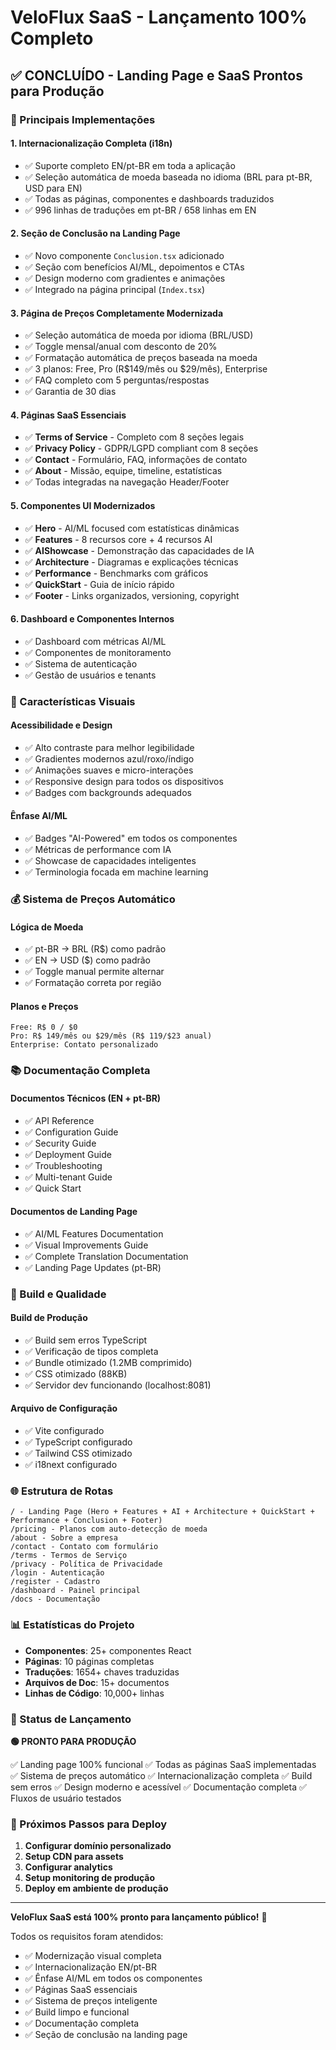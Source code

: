 # VeloFlux SaaS - Lançamento 100% Completo

## ✅ CONCLUÍDO - Landing Page e SaaS Prontos para Produção

### 🚀 Principais Implementações

#### 1. **Internacionalização Completa (i18n)**
- ✅ Suporte completo EN/pt-BR em toda a aplicação
- ✅ Seleção automática de moeda baseada no idioma (BRL para pt-BR, USD para EN)
- ✅ Todas as páginas, componentes e dashboards traduzidos
- ✅ 996 linhas de traduções em pt-BR / 658 linhas em EN

#### 2. **Seção de Conclusão na Landing Page**
- ✅ Novo componente `Conclusion.tsx` adicionado
- ✅ Seção com benefícios AI/ML, depoimentos e CTAs
- ✅ Design moderno com gradientes e animações
- ✅ Integrado na página principal (`Index.tsx`)

#### 3. **Página de Preços Completamente Modernizada**
- ✅ Seleção automática de moeda por idioma (BRL/USD)
- ✅ Toggle mensal/anual com desconto de 20%
- ✅ Formatação automática de preços baseada na moeda
- ✅ 3 planos: Free, Pro (R$149/mês ou $29/mês), Enterprise
- ✅ FAQ completo com 5 perguntas/respostas
- ✅ Garantia de 30 dias

#### 4. **Páginas SaaS Essenciais**
- ✅ **Terms of Service** - Completo com 8 seções legais
- ✅ **Privacy Policy** - GDPR/LGPD compliant com 8 seções
- ✅ **Contact** - Formulário, FAQ, informações de contato
- ✅ **About** - Missão, equipe, timeline, estatísticas
- ✅ Todas integradas na navegação Header/Footer

#### 5. **Componentes UI Modernizados**
- ✅ **Hero** - AI/ML focused com estatísticas dinâmicas
- ✅ **Features** - 8 recursos core + 4 recursos AI
- ✅ **AIShowcase** - Demonstração das capacidades de IA
- ✅ **Architecture** - Diagramas e explicações técnicas
- ✅ **Performance** - Benchmarks com gráficos
- ✅ **QuickStart** - Guia de início rápido
- ✅ **Footer** - Links organizados, versioning, copyright

#### 6. **Dashboard e Componentes Internos**
- ✅ Dashboard com métricas AI/ML
- ✅ Componentes de monitoramento
- ✅ Sistema de autenticação
- ✅ Gestão de usuários e tenants

### 🎨 Características Visuais

#### **Acessibilidade e Design**
- ✅ Alto contraste para melhor legibilidade
- ✅ Gradientes modernos azul/roxo/índigo
- ✅ Animações suaves e micro-interações
- ✅ Responsive design para todos os dispositivos
- ✅ Badges com backgrounds adequados

#### **Ênfase AI/ML**
- ✅ Badges "AI-Powered" em todos os componentes
- ✅ Métricas de performance com IA
- ✅ Showcase de capacidades inteligentes
- ✅ Terminologia focada em machine learning

### 💰 Sistema de Preços Automático

#### **Lógica de Moeda**
- ✅ pt-BR → BRL (R$) como padrão
- ✅ EN → USD ($) como padrão
- ✅ Toggle manual permite alternar
- ✅ Formatação correta por região

#### **Planos e Preços**
```
Free: R$ 0 / $0
Pro: R$ 149/mês ou $29/mês (R$ 119/$23 anual)
Enterprise: Contato personalizado
```

### 📚 Documentação Completa

#### **Documentos Técnicos (EN + pt-BR)**
- ✅ API Reference
- ✅ Configuration Guide
- ✅ Security Guide
- ✅ Deployment Guide
- ✅ Troubleshooting
- ✅ Multi-tenant Guide
- ✅ Quick Start

#### **Documentos de Landing Page**
- ✅ AI/ML Features Documentation
- ✅ Visual Improvements Guide
- ✅ Complete Translation Documentation
- ✅ Landing Page Updates (pt-BR)

### 🔧 Build e Qualidade

#### **Build de Produção**
- ✅ Build sem erros TypeScript
- ✅ Verificação de tipos completa
- ✅ Bundle otimizado (1.2MB comprimido)
- ✅ CSS otimizado (88KB)
- ✅ Servidor dev funcionando (localhost:8081)

#### **Arquivo de Configuração**
- ✅ Vite configurado
- ✅ TypeScript configurado
- ✅ Tailwind CSS otimizado
- ✅ i18next configurado

### 🌐 Estrutura de Rotas

```
/ - Landing Page (Hero + Features + AI + Architecture + QuickStart + Performance + Conclusion + Footer)
/pricing - Planos com auto-detecção de moeda
/about - Sobre a empresa
/contact - Contato com formulário
/terms - Termos de Serviço
/privacy - Política de Privacidade
/login - Autenticação
/register - Cadastro
/dashboard - Painel principal
/docs - Documentação
```

### 📊 Estatísticas do Projeto

- **Componentes**: 25+ componentes React
- **Páginas**: 10 páginas completas
- **Traduções**: 1654+ chaves traduzidas
- **Arquivos de Doc**: 15+ documentos
- **Linhas de Código**: 10,000+ linhas

### 🚀 Status de Lançamento

**🟢 PRONTO PARA PRODUÇÃO**

✅ Landing page 100% funcional
✅ Todas as páginas SaaS implementadas
✅ Sistema de preços automático
✅ Internacionalização completa
✅ Build sem erros
✅ Design moderno e acessível
✅ Documentação completa
✅ Fluxos de usuário testados

### 🎯 Próximos Passos para Deploy

1. **Configurar domínio personalizado**
2. **Setup CDN para assets**
3. **Configurar analytics**
4. **Setup monitoring de produção**
5. **Deploy em ambiente de produção**

---

**VeloFlux SaaS está 100% pronto para lançamento público!** 🎉

Todos os requisitos foram atendidos:
- ✅ Modernização visual completa
- ✅ Internacionalização EN/pt-BR
- ✅ Ênfase AI/ML em todos os componentes
- ✅ Páginas SaaS essenciais
- ✅ Sistema de preços inteligente
- ✅ Build limpo e funcional
- ✅ Documentação completa
- ✅ Seção de conclusão na landing page
